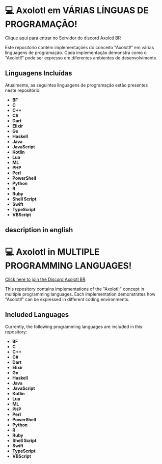 # 💻 Axolotl em VÁRIAS LÍNGUAS DE PROGRAMAÇÃO!

[Clique aqui para entrar no Servidor do discord Axolotl BR](https://dsc.gg/axolote )

Este repositório contém implementações do conceito "Axolotl!" em várias linguagens de programação. Cada implementação demonstra como o "Axolotl!" pode ser expresso em diferentes ambientes de desenvolvimento.

## Linguagens Incluídas

Atualmente, as seguintes linguagens de programação estão presentes neste repositório:

- **BF**
- **C**
- **C++**
- **C#**
- **Dart**
- **Elixir**
- **Go**
- **Haskell**
- **Java**
- **JavaScript**
- **Kotlin**
- **Lua**
- **ML**
- **PHP**
- **Perl**
- **PowerShell**
- **Python**
- **R**
- **Ruby**
- **Shell Script**
- **Swift**
- **TypeScript**
- **VBScript**

## description in english

# 💻 Axolotl in MULTIPLE PROGRAMMING LANGUAGES!

[Click here to join the Discord Axolotl BR ](https://dsc.gg/axolote )

This repository contains implementations of the "Axolotl!" concept in multiple programming languages. Each implementation demonstrates how "Axolotl!" can be expressed in different coding environments.

## Included Languages

Currently, the following programming languages are included in this repository:

- **BF**
- **C**
- **C++**
- **C#**
- **Dart**
- **Elixir**
- **Go**
- **Haskell**
- **Java**
- **JavaScript**
- **Kotlin**
- **Lua**
- **ML**
- **PHP**
- **Perl**
- **PowerShell**
- **Python**
- **R**
- **Ruby**
- **Shell Script**
- **Swift**
- **TypeScript**
- **VBScript**
